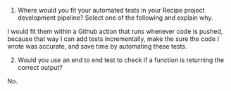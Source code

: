 
1. Where would you fit your automated tests in your Recipe project development pipeline? Select one of the following and explain why.

I would fit them within a Github action that runs whenever code is pushed, because that way I can add tests incrementally, make the sure the code I wrote was accurate, and save time by automating these tests. 

2. Would you use an end to end test to check if a function is returning the correct output? 

No. 





